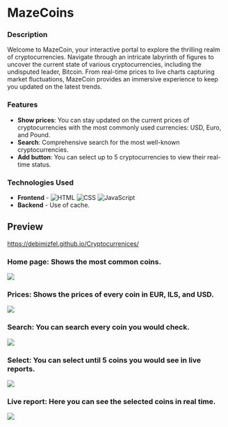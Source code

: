 # MazeCoins

### Description
Welcome to MazeCoin, your interactive portal to explore the thrilling realm of cryptocurrencies. Navigate through an intricate labyrinth of figures to uncover the current state of various cryptocurrencies, including the undisputed leader, Bitcoin. From real-time prices to live charts capturing market fluctuations, MazeCoin provides an immersive experience to keep you updated on the latest trends.

### Features

- **Show prices**: You can stay updated on the current prices of cryptocurrencies with the most commonly used currencies: USD, Euro, and Pound.
- **Search**: Comprehensive search for the most well-known cryptocurrencies.
- **Add button**: You can select up to 5 cryptocurrencies to view their real-time status.

### Technologies Used

- **Frontend** - ![HTML](https://raster.shields.io/badge/HTML5-E34F26?logo=html5&logoColor=white&style=flat)
 ![CSS](https://raster.shields.io/badge/CSS3-1572B6?logo=css3&logoColor=white&style=flat)
 ![JavaScript](https://raster.shields.io/badge/JavaScript-F7DF1E?logo=javascript&logoColor=black&style=flat)
 - **Backend** - Use of cache.

## Preview
https://debimizfel.github.io/Cryptocurrenices/
### Home page: Shows the most common coins.
![](https://i.imgur.com/mYpS0PE.png) 
### Prices: Shows the prices of every coin in EUR, ILS, and USD. 
![](https://i.imgur.com/RsEKESv.png)
### Search: You can search every coin you would check.
![](https://i.imgur.com/O2BnFU6.png)
### Select: You can select until 5 coins you would see in live reports.
![](https://i.imgur.com/KBRB4fJ.png)
### Live report: Here you can see the selected coins in real time.
![](https://i.imgur.com/gQd5TZu.png)
